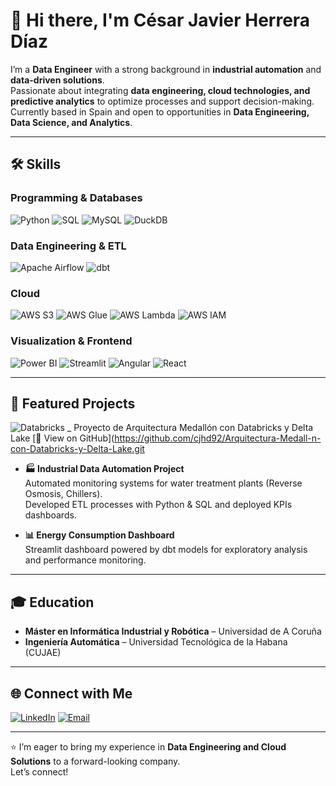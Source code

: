 # 👋 Hi there, I'm César Javier Herrera Díaz  

I’m a **Data Engineer** with a strong background in **industrial automation** and **data-driven solutions**.  
Passionate about integrating **data engineering, cloud technologies, and predictive analytics** to optimize processes and support decision-making.  
Currently based in Spain and open to opportunities in **Data Engineering, Data Science, and Analytics**.

---

## 🛠 Skills

### Programming & Databases
![Python](https://img.shields.io/badge/Python-3776AB?logo=python&logoColor=white)
![SQL](https://img.shields.io/badge/SQL-336791?logo=postgresql&logoColor=white)
![MySQL](https://img.shields.io/badge/MySQL-4479A1?logo=mysql&logoColor=white)
![DuckDB](https://img.shields.io/badge/DuckDB-FFF000?logo=duckdb&logoColor=black)

### Data Engineering & ETL
![Apache Airflow](https://img.shields.io/badge/Airflow-017CEE?logo=apacheairflow&logoColor=white)
![dbt](https://img.shields.io/badge/dbt-FF694B?logo=dbt&logoColor=white)

### Cloud
![AWS S3](https://img.shields.io/badge/AWS_S3-569A31?logo=amazonaws&logoColor=white)
![AWS Glue](https://img.shields.io/badge/AWS_Glue-FF9900?logo=amazonaws&logoColor=white)
![AWS Lambda](https://img.shields.io/badge/AWS_Lambda-FF9900?logo=awslambda&logoColor=white)
![AWS IAM](https://img.shields.io/badge/AWS_IAM-232F3E?logo=amazonaws&logoColor=white)

### Visualization & Frontend
![Power BI](https://img.shields.io/badge/Power_BI-F2C811?logo=powerbi&logoColor=black)
![Streamlit](https://img.shields.io/badge/Streamlit-FF4B4B?logo=streamlit&logoColor=white)
![Angular](https://img.shields.io/badge/Angular-DD0031?logo=angular&logoColor=white)
![React](https://img.shields.io/badge/React-61DAFB?logo=react&logoColor=black)


---

## 🚀 Featured Projects

![Databricks](https://img.shields.io/badge/Databricks-FF3621?style=flat&logo=databricks&logoColor=white) _ Proyecto de Arquitectura Medallón con Databricks y Delta Lake 
[🔗 View on GitHub](https://github.com/cjhd92/Arquitectura-Medall-n-con-Databricks-y-Delta-Lake.git


- **🏭 Industrial Data Automation Project**  
  Automated monitoring systems for water treatment plants (Reverse Osmosis, Chillers).  
  Developed ETL processes with Python & SQL and deployed KPIs dashboards.  

- **📊 Energy Consumption Dashboard**  
  Streamlit dashboard powered by dbt models for exploratory analysis and performance monitoring.  

---

## 🎓 Education

- **Máster en Informática Industrial y Robótica** – Universidad de A Coruña  
- **Ingeniería Automática** – Universidad Tecnológica de la Habana (CUJAE)  

---

## 🌐 Connect with Me

[![LinkedIn](https://img.shields.io/badge/LinkedIn-Profile-blue?logo=linkedin&logoColor=white)](https://www.linkedin.com/in/cjhd92/)
[![Email](https://img.shields.io/badge/Email-Contact-informational?logo=gmail)](mailto:cjhd92@gmail.com)  

---

⭐ I’m eager to bring my experience in **Data Engineering and Cloud Solutions** to a forward-looking company.  
Let’s connect!
